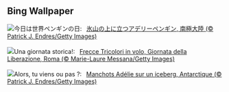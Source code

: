 ## Bing Wallpaper
![](https://www.bing.com/th?id=OHR.PenguinDirections_JA-JP4629543570_UHD.jpg&w=1000)今日は世界ペンギンの日:&nbsp;&ensp;[氷山の上に立つアデリーペンギン, 南極大陸 (© Patrick J. Endres/Getty Images)](https://www.bing.com/th?id=OHR.PenguinDirections_JA-JP4629543570_UHD.jpg)
<br><br/>
![](https://www.bing.com/th?id=OHR.LiberationOfItaly_IT-IT5702803658_UHD.jpg&w=1000)Una giornata storica!:&nbsp;&ensp;[Frecce Tricolori in volo, Giornata della Liberazione, Roma (© Marie-Laure Messana/Getty Images)](https://www.bing.com/th?id=OHR.LiberationOfItaly_IT-IT5702803658_UHD.jpg)
<br><br/>
![](https://www.bing.com/th?id=OHR.PenguinDirections_FR-FR7724304898_UHD.jpg&w=1000)Alors, tu viens ou pas ?:&nbsp;&ensp;[Manchots Adélie sur un iceberg, Antarctique (© Patrick J. Endres/Getty Images)](https://www.bing.com/th?id=OHR.PenguinDirections_FR-FR7724304898_UHD.jpg)
<br><br/>
